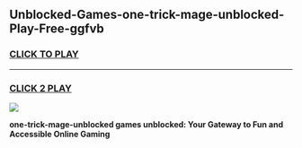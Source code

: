 
## Unblocked-Games-one-trick-mage-unblocked-Play-Free-ggfvb
<h3>
<a href="https://premium76.site?title=one-trick-mage-unblocked&ref=21A">CLICK TO PLAY</a></h3>
<hr>

<h3>
<a href="https://premium76.site?title=one-trick-mage-unblocked&ref=21A">CLICK 2 PLAY</a>
  
</h3>

<a href="https://premium76.site?title=one-trick-mage-unblocked&ref=21A"><img src="https://clearcache.store/games.png"></a>


**one-trick-mage-unblocked games unblocked: Your Gateway to Fun and Accessible Online Gaming**

